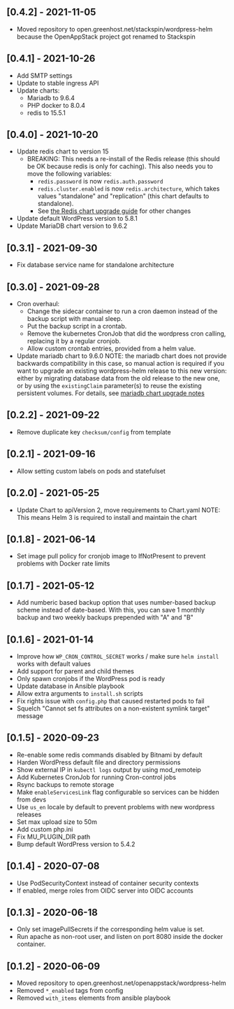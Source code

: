 ## [0.4.2] - 2021-11-05

* Moved repository to open.greenhost.net/stackspin/wordpress-helm because the
  OpenAppStack project got renamed to Stackspin

## [0.4.1] - 2021-10-26

* Add SMTP settings
* Update to stable ingress API
* Update charts:
  * Mariadb to 9.6.4
  * PHP docker to 8.0.4
  * redis to 15.5.1

## [0.4.0] - 2021-10-20

* Update redis chart to version 15
  * BREAKING: This needs a re-install of the Redis release (this should be OK
    because redis is only for caching). This also needs you to move the
    following variables: 
    - `redis.password` is now `redis.auth.password`
    - `redis.cluster.enabled` is now `redis.architecture`, which takes values
      "standalone" and "replication" (this chart defaults to standalone).
    - See [the Redis chart upgrade guide](https://github.com/bitnami/charts/tree/master/bitnami/redis#upgrading)
      for other changes
* Update default WordPress version to 5.8.1
* Update MariaDB chart version to 9.6.2

## [0.3.1] - 2021-09-30

* Fix database service name for standalone architecture

## [0.3.0] - 2021-09-28

* Cron overhaul:
  - Change the sidecar container to run a cron daemon instead of the backup
    script with manual sleep.
  - Put the backup script in a crontab.
  - Remove the kubernetes CronJob that did the wordpress cron calling,
    replacing it by a regular cronjob.
  - Allow custom crontab entries, provided from a helm value.
* Update mariadb chart to 9.6.0
  NOTE: the mariadb chart does not provide backwards compatibility in this
  case, so manual action is required if you want to upgrade an existing
  wordpress-helm release to this new version: either by migrating database data
  from the old release to the new one, or by using the `existingClaim`
  parameter(s) to reuse the existing persistent volumes. For details, see
  [mariadb chart upgrade notes](
  https://artifacthub.io/packages/helm/bitnami/mariadb/9.6.0#to-8-0-0)

## [0.2.2] - 2021-09-22

* Remove duplicate key `checksum/config` from template

## [0.2.1] - 2021-09-16

* Allow setting custom labels on pods and statefulset

## [0.2.0] - 2021-05-25

* Update Chart to apiVersion 2, move requirements to Chart.yaml
  NOTE: This means Helm 3 is required to install and maintain the chart

## [0.1.8] - 2021-06-14

* Set image pull policy for cronjob image to IfNotPresent to prevent problems
  with Docker rate limits

## [0.1.7] - 2021-05-12

* Add numberic based backup option that uses number-based backup scheme instead
  of date-based. With this, you can save 1 monthly backup and two weekly backups
  prepended with "A" and "B"

## [0.1.6] - 2021-01-14

* Improve how `WP_CRON_CONTROL_SECRET` works / make sure `helm install` works with default values
* Add support for parent and child themes
* Only spawn cronjobs if the WordPress pod is ready
* Update database in Ansible playbook
* Allow extra arguments to `install.sh` scripts
* Fix rights issue with `config.php` that caused restarted pods to fail
* Squelch "Cannot set fs attributes on a non-existent symlink target" message

## [0.1.5] - 2020-09-23

* Re-enable some redis commands disabled by Bitnami by default
* Harden WordPress default file and directory permissions
* Show external IP in `kubectl logs` output by using mod_remoteip
* Add Kubernetes CronJob for running Cron-control jobs
* Rsync backups to remote storage
* Make `enableServicesLink` flag configurable so services can be hidden from devs
* Use `us_en` locale by default to prevent problems with new wordpress releases
* Set max upload size to 50m
* Add custom php.ini
* Fix MU_PLUGIN_DIR path
* Bump default WordPress version to 5.4.2

## [0.1.4] - 2020-07-08

* Use PodSecurityContext instead of container security contexts
* If enabled, merge roles from OIDC server into OIDC accounts

## [0.1.3] - 2020-06-18

* Only set imagePullSecrets if the corresponding helm value is set.
* Run apache as non-root user, and listen on port 8080 inside the docker
  container.

## [0.1.2] - 2020-06-09

* Moved repository to open.greenhost.net/openappstack/wordpress-helm
* Removed `*_enabled` tags from config
* Removed `with_items` elements from ansible playbook
